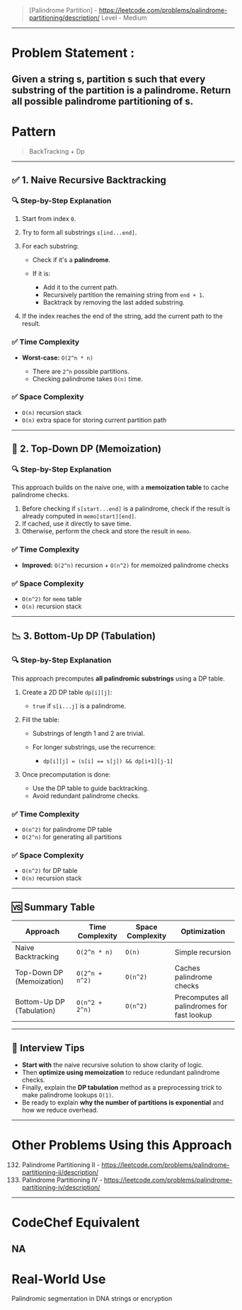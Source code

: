 > [Palindrome Partition] - https://leetcode.com/problems/palindrome-partitioning/description/
> Level - Medium
--------------------------------------------------------------------------------------------------------------------------------------
# Problem Statement : 

Given a string s, partition s such that every substring of the partition is a palindrome. Return all possible palindrome partitioning of s.
--------------------------------------------------------------------------------------------------------------------------------------
# Pattern
> BackTracking + Dp
--------------------------------------------------------------------------------------------------------------------------------------
## ✅ 1. Naive Recursive Backtracking

### 🔍 Step-by-Step Explanation

1. Start from index `0`.
2. Try to form all substrings `s[ind...end]`.
3. For each substring:

   * Check if it's a **palindrome**.
   * If it is:

     * Add it to the current path.
     * Recursively partition the remaining string from `end + 1`.
     * Backtrack by removing the last added substring.
4. If the index reaches the end of the string, add the current path to the result.

### ✅ Time Complexity

* **Worst-case:** `O(2^n * n)`

  * There are `2^n` possible partitions.
  * Checking palindrome takes `O(n)` time.

### ✅ Space Complexity

* `O(n)` recursion stack
* `O(n)` extra space for storing current partition path

---

## 🚀 2. Top-Down DP (Memoization)

### 🔍 Step-by-Step Explanation

This approach builds on the naive one, with a **memoization table** to cache palindrome checks.

1. Before checking if `s[start...end]` is a palindrome, check if the result is already computed in `memo[start][end]`.
2. If cached, use it directly to save time.
3. Otherwise, perform the check and store the result in `memo`.

### ✅ Time Complexity

* **Improved:** `O(2^n)` recursion + `O(n^2)` for memoized palindrome checks

### ✅ Space Complexity

* `O(n^2)` for `memo` table
* `O(n)` recursion stack

---

## 📉 3. Bottom-Up DP (Tabulation)

### 🔍 Step-by-Step Explanation

This approach precomputes **all palindromic substrings** using a DP table.

1. Create a 2D DP table `dp[i][j]`:

   * `true` if `s[i...j]` is a palindrome.
2. Fill the table:

   * Substrings of length 1 and 2 are trivial.
   * For longer substrings, use the recurrence:

     * `dp[i][j] = (s[i] == s[j]) && dp[i+1][j-1]`
3. Once precomputation is done:

   * Use the DP table to guide backtracking.
   * Avoid redundant palindrome checks.

### ✅ Time Complexity

* `O(n^2)` for palindrome DP table
* `O(2^n)` for generating all partitions

### ✅ Space Complexity

* `O(n^2)` for DP table
* `O(n)` recursion stack

---

## 🆚 Summary Table

| Approach                  | Time Complexity | Space Complexity | Optimization                                |
| ------------------------- | --------------- | ---------------- | ------------------------------------------- |
| Naive Backtracking        | `O(2^n * n)`    | `O(n)`           | Simple recursion                            |
| Top-Down DP (Memoization) | `O(2^n + n^2)`  | `O(n^2)`         | Caches palindrome checks                    |
| Bottom-Up DP (Tabulation) | `O(n^2 + 2^n)`  | `O(n^2)`         | Precomputes all palindromes for fast lookup |

---

## 🧠 Interview Tips

* **Start with** the naive recursive solution to show clarity of logic.
* Then **optimize using memoization** to reduce redundant palindrome checks.
* Finally, explain the **DP tabulation** method as a preprocessing trick to make palindrome lookups `O(1)`.
* Be ready to explain **why the number of partitions is exponential** and how we reduce overhead.

--------------------------------------------------------------------------------------------------------------------------------------
# Other Problems Using this Approach
132. Palindrome Partitioning II - https://leetcode.com/problems/palindrome-partitioning-ii/description/
1745. Palindrome Partitioning IV - https://leetcode.com/problems/palindrome-partitioning-iv/description/
--------------------------------------------------------------------------------------------------------------------------------------
# CodeChef Equivalent
NA
--------------------------------------------------------------------------------------------------------------------------------------
# Real-World Use
Palindromic segmentation in DNA strings or encryption   